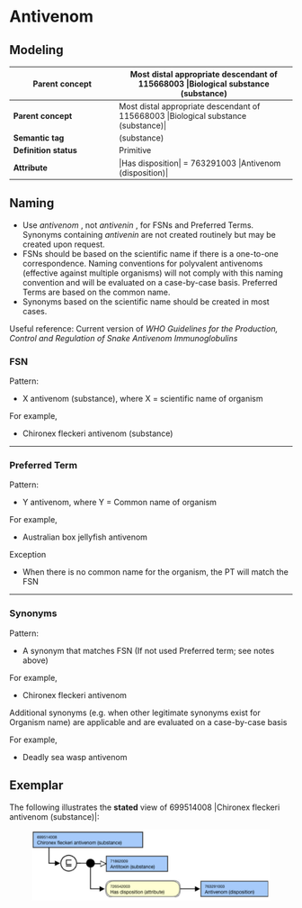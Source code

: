 # Antivenom

## Modeling

<table data-header-hidden><thead><tr><th width="174.11328125">Parent concept</th><th>Most distal appropriate descendant of 115668003 |Biological substance (substance)</th></tr></thead><tbody><tr><td><strong>Parent concept</strong></td><td>Most distal appropriate descendant of 115668003 |Biological substance (substance)|</td></tr><tr><td><strong>Semantic tag</strong></td><td>(substance)</td></tr><tr><td><strong>Definition status</strong></td><td>Primitive</td></tr><tr><td><strong>Attribute</strong></td><td>|Has disposition| = 763291003 |Antivenom (disposition)|</td></tr></tbody></table>

## Naming

* Use _antivenom_ , not _antivenin_ , for FSNs and Preferred Terms. Synonyms containing _antivenin_ are not created routinely but may be created upon request.
* FSNs should be based on the scientific name if there is a one-to-one correspondence. Naming conventions for polyvalent antivenoms (effective against multiple organisms) will not comply with this naming convention and will be evaluated on a case-by-case basis. Preferred Terms are based on the common name.
* Synonyms based on the scientific name should be created in most cases.

Useful reference: Current version of _WHO Guidelines for the Production, Control and Regulation of Snake Antivenom Immunoglobulins_

### FSN

Pattern:

* X antivenom (substance), where X = scientific name of organism

For example,

* Chironex fleckeri antivenom (substance)

***

### Preferred Term

Pattern:

* Y antivenom, where Y = Common name of organism

For example,

* Australian box jellyfish antivenom

Exception

* When there is no common name for the organism, the PT will match the FSN

***

### Synonyms

Pattern:

* &#x20;A synonym that matches FSN (If not used Preferred term; see notes above)

For example,

* Chironex fleckeri antivenom

Additional synonyms (e.g. when other legitimate synonyms exist for Organism name) are applicable and are evaluated on a case-by-case basis

For example,

* Deadly sea wasp antivenom

## Exemplar

The following illustrates the **stated** view of 699514008 |Chironex fleckeri antivenom (substance)|:

<figure><img src="../../../../../../.gitbook/assets/image (132).png" alt=""><figcaption></figcaption></figure>

<figure><img src="../../../../../../authoring/substance/images/212337707.png" alt=""><figcaption></figcaption></figure>
